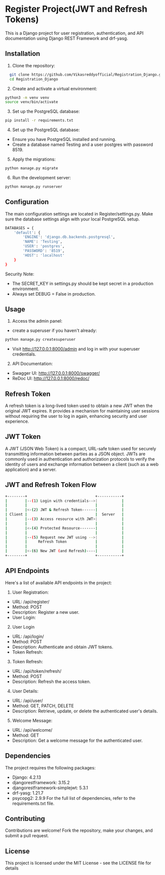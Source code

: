 
# Register Project(JWT and Refresh Tokens)

This is a Django project for user registration, authentication, and API documentation using Django REST Framework and drf-yasg.


## Installation

1. Clone the repository:

```bash
  git clone https://github.com/Vikasreddyofficial/Registration_Django.git
  cd Registration_Django
```
2. Create and activate a virtual environment:

```bash
python3 -m venv venv
source venv/bin/activate 

```
3. Set up the PostgreSQL database:

```bash
pip install -r requirements.txt

```
4. Set up the PostgreSQL database:

- Ensure you have PostgreSQL installed and running.
- Create a database named Testing and a user postgres with password 8519.

5. Apply the migrations:

```bash
python manage.py migrate

```
6. Run the development server:

```bash
python manage.py runserver

```

## Configuration

The main configuration settings are located in Register/settings.py. Make sure the database settings align with your local PostgreSQL setup.

```bash
DATABASES = {
    'default': {
        'ENGINE': 'django.db.backends.postgresql',
        'NAME': 'Testing',
        'USER': 'postgres',
        'PASSWORD': '8519',
        'HOST': 'localhost'
    }
}


```

Security Note:
- The SECRET_KEY in settings.py should be kept secret in a production environment.
- Always set DEBUG = False in production.

## Usage

1. Access the admin panel:

- create a superuser if you haven't already:
```bash
python manage.py createsuperuser
```

- Visit http://127.0.0.1:8000/admin and log in with your superuser credentials.

2. API Documentation:

- Swagger UI: http://127.0.0.1:8000/swagger/
- ReDoc UI: http://127.0.0.1:8000/redoc/

## Refresh Token
A refresh token is a long-lived token used to obtain a new JWT when the original JWT expires. It provides a mechanism for maintaining user sessions without requiring the user to log in again, enhancing security and user experience.
## JWT Token
A JWT (JSON Web Token) is a compact, URL-safe token used for securely transmitting information between parties as a JSON object. JWTs are commonly used in authentication and authorization protocols to verify the identity of users and exchange information between a client (such as a web application) and a server.
## JWT and Refresh Token Flow
``` bash
+--------+                               +-----------+
|        |--(1) Login with credentials-->|           |
|        |                               |           |
|        |<-(2) JWT & Refresh Token------|           |
| Client |                               |  Server   |
|        |--(3) Access resource with JWT>|           |
|        |                               |           |
|        |<-(4) Protected Resource-------|           |
|        |                               |           |
|        |--(5) Request new JWT using -->|           |
|        |     Refresh Token             |           |
|        |                               |           |
|        |<-(6) New JWT (and Refresh)----|           |
+--------+                               +-----------+


```
## API Endpoints
Here's a list of available API endpoints in the project:

1. User Registration:

- URL: /api/register/
- Method: POST
- Description: Register a new user.
- User Login:
2. User Login
- URL: /api/login/
- Method: POST
- Description: Authenticate and obtain JWT tokens.
- Token Refresh:

3. Token Refresh:
- URL: /api/token/refresh/
- Method: POST
- Description: Refresh the access token.

4. User Details:
- URL: /api/user/
- Method: GET, PATCH, DELETE
- Description: Retrieve, update, or delete the authenticated user's details.

5. Welcome Message:
- URL: /api/welcome/
- Method: GET
- Description: Get a welcome message for the authenticated user.

## Dependencies
The project requires the following packages:
- Django: 4.2.13
- djangorestframework: 3.15.2
- djangorestframework-simplejwt: 5.3.1
- drf-yasg: 1.21.7
- psycopg2: 2.9.9
For the full list of dependencies, refer to the requirements.txt file.

## Contributing
Contributions are welcome! Fork the repository, make your changes, and submit a pull request.

## License
This project is licensed under the MIT License - see the LICENSE file for details